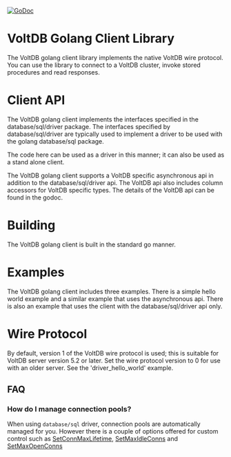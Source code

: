 [![GoDoc](https://godoc.org/github.com/VoltDB/voltdb-client-go/voltdbclient?status.svg)](https://godoc.org/github.com/VoltDB/voltdb-client-go/voltdbclient) 

# VoltDB Golang Client Library

The VoltDB golang client library implements the native VoltDB wire protocol. You can
use the library to connect to a VoltDB cluster, invoke stored procedures and
read responses.

# Client API

The VoltDB golang client implements the interfaces specified in the database/sql/driver
package.  The interfaces specified by database/sql/driver are typically used to implement
a driver to be used with the golang database/sql package.

The code here can be used as a driver in this manner; it can also be used as a stand
alone client.

The VoltDB golang client supports a VoltDB specific asynchronous api in addition to the
database/sql/driver api.  The VoltDB api also includes column accessors for VoltDB
specific types.  The details of the VoltDB api can be found in the godoc.

# Building

The VoltDB golang client is built in the standard go manner.

# Examples
The VoltDB golang client includes three examples.  There is a simple hello world example
and a similar example that uses the asynchronous api.  There is also an example that
uses the client with the database/sql/driver api only.

# Wire Protocol

By default, version 1 of the VoltDB wire protocol is used; this is suitable for
VoltDB server version 5.2 or later.  Set the wire protocol version to 0 for use
with an older server.  See the 'driver_hello_world' example.


## FAQ

### How do I manage connection pools?

When using `database/sql` driver, connection pools are automatically managed for
you. However there is a couple of options offered for custom control such as
[SetConnMaxLifetime](https://golang.org/pkg/database/sql/#DB.SetConnMaxLifetime),
[SetMaxIdleConns](https://golang.org/pkg/database/sql/#DB.SetMaxIdleConns) and
[SetMaxOpenConns](https://golang.org/pkg/database/sql/#DB.SetMaxOpenConns)